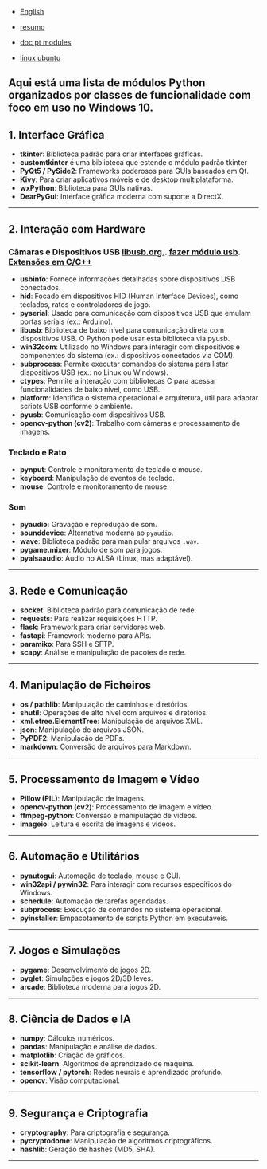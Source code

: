  - [English](https://github.com/0joseDark/modules/blob/main/doc-en/English-README.md)
 - [resumo](https://github.com/0joseDark/modules/blob/main/resumo.md)  
 - [doc pt modules](https://github.com/0joseDark/modules/tree/main/doc-pt)

 - [linux ubuntu](https://github.com/0joseDark/modules/blob/main/doc-pt/linux-README.md)

Aqui está uma lista de **módulos Python organizados por classes de funcionalidade** com foco em uso no **Windows 10**.
---

## **1. Interface Gráfica**
- **tkinter**: Biblioteca padrão para criar interfaces gráficas.
- **customtkinter** é uma biblioteca que estende o módulo padrão tkinter
- **PyQt5 / PySide2**: Frameworks poderosos para GUIs baseados em Qt.
- **Kivy**: Para criar aplicativos móveis e de desktop multiplataforma.
- **wxPython**: Biblioteca para GUIs nativas.
- **DearPyGui**: Interface gráfica moderna com suporte a DirectX.

---

## **2. Interação com Hardware**
### **Câmaras e Dispositivos USB** [libusb.org.](https://libusb.info/). [fazer módulo usb](https://github.com/0joseDark/modules/blob/main/make-module-USB.md). [Extensões em C/C++](https://github.com/0joseDark/my-python-book/blob/main/doc-pt/Extensoes-C.md)
- **usbinfo**: Fornece informações detalhadas sobre dispositivos USB conectados.
- **hid**: Focado em dispositivos HID (Human Interface Devices), como teclados, ratos e controladores de jogo.
- **pyserial**: Usado para comunicação com dispositivos USB que emulam portas seriais (ex.: Arduino).
- **libusb**: Biblioteca de baixo nível para comunicação direta com dispositivos USB. O Python pode usar esta biblioteca via pyusb.
- **win32com**: Utilizado no Windows para interagir com dispositivos e componentes do sistema (ex.: dispositivos conectados via COM).
- **subprocess**: Permite executar comandos do sistema para listar dispositivos USB (ex.: no Linux ou Windows).
- **ctypes**: Permite a interação com bibliotecas C para acessar funcionalidades de baixo nível, como USB.
- **platform**: Identifica o sistema operacional e arquitetura, útil para adaptar scripts USB conforme o ambiente.
- **pyusb**: Comunicação com dispositivos USB.
- **opencv-python (cv2)**: Trabalho com câmeras e processamento de imagens.
  
### **Teclado e Rato**
- **pynput**: Controle e monitoramento de teclado e mouse.
- **keyboard**: Manipulação de eventos de teclado.
- **mouse**: Controle e monitoramento de mouse.

### **Som**
- **pyaudio**: Gravação e reprodução de som.
- **sounddevice**: Alternativa moderna ao `pyaudio`.
- **wave**: Biblioteca padrão para manipular arquivos `.wav`.
- **pygame.mixer**: Módulo de som para jogos.
- **pyalsaaudio**: Áudio no ALSA (Linux, mas adaptável).

---

## **3. Rede e Comunicação**
- **socket**: Biblioteca padrão para comunicação de rede.
- **requests**: Para realizar requisições HTTP.
- **flask**: Framework para criar servidores web.
- **fastapi**: Framework moderno para APIs.
- **paramiko**: Para SSH e SFTP.
- **scapy**: Análise e manipulação de pacotes de rede.

---

## **4. Manipulação de Ficheiros**
- **os / pathlib**: Manipulação de caminhos e diretórios.
- **shutil**: Operações de alto nível com arquivos e diretórios.
- **xml.etree.ElementTree**: Manipulação de arquivos XML.
- **json**: Manipulação de arquivos JSON.
- **PyPDF2**: Manipulação de PDFs.
- **markdown**: Conversão de arquivos para Markdown.

---

## **5. Processamento de Imagem e Vídeo**
- **Pillow (PIL)**: Manipulação de imagens.
- **opencv-python (cv2)**: Processamento de imagem e vídeo.
- **ffmpeg-python**: Conversão e manipulação de vídeos.
- **imageio**: Leitura e escrita de imagens e vídeos.

---

## **6. Automação e Utilitários**
- **pyautogui**: Automação de teclado, mouse e GUI.
- **win32api / pywin32**: Para interagir com recursos específicos do Windows.
- **schedule**: Automação de tarefas agendadas.
- **subprocess**: Execução de comandos no sistema operacional.
- **pyinstaller**: Empacotamento de scripts Python em executáveis.

---

## **7. Jogos e Simulações**
- **pygame**: Desenvolvimento de jogos 2D.
- **pyglet**: Simulações e jogos 2D/3D leves.
- **arcade**: Biblioteca moderna para jogos 2D.

---

## **8. Ciência de Dados e IA**
- **numpy**: Cálculos numéricos.
- **pandas**: Manipulação e análise de dados.
- **matplotlib**: Criação de gráficos.
- **scikit-learn**: Algoritmos de aprendizado de máquina.
- **tensorflow / pytorch**: Redes neurais e aprendizado profundo.
- **opencv**: Visão computacional.

---

## **9. Segurança e Criptografia**
- **cryptography**: Para criptografia e segurança.
- **pycryptodome**: Manipulação de algoritmos criptográficos.
- **hashlib**: Geração de hashes (MD5, SHA).

---
